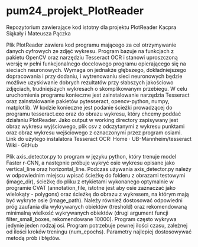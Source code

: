 # pum24_projekt_PlotReader
Repozytorium zawierające kod istotny dla projektu PlotReader Kacpra Siąkały i Mateusza Pączka

Plik PlotReader zawiera kod programu mającego za cel otrzymywanie danych cyfrowych ze zdjęć wykresu. Program bazuje na funkcjach z pakietu OpenCV oraz narzędziu Tesseract OCR i stanowi uproszczoną wersję w pełni funkcjonalnego docelowego programu opierającego się na sieciach neuronowych. Wymaga on jednakże głębszego, dokładniejszego dopracowania i przy dodaniu, i wytrenowaniu sieci neuronowych będzie możliwe uzyskiwanie dobrych rezultatów przy słabszych jakościowo zdjęciach, trudniejszych wykresach o skomplikowanym przebiegu. 
W celu uruchomienia programu konieczne jest zainstalowanie narzędzia Tesseract oraz zainstalowanie pakietów pytesseract, opencv-python, numpy, matplotlib. W kodzie konieczne jest podanie ścieżki prowadzącej do programu tesseract.exe oraz do obrazu wykresu, który chcemy poddać działaniu PlotReader. Jako output w working directory zapisywany jest obraz wykresu wyjściowego, plik csv z odczytanymi z wykresu punktami oraz obraz wykresu wejściowego z oznaczonymi przez program osiami. 
Link do użytego instalatora Tesseract OCR: Home · UB-Mannheim/tesseract Wiki · GitHub

Plik axis_detector.py to program w języku python, który trenuje model Faster r-CNN, a następnie próbuje wykryć osie wykresu opisane jako vertical_line oraz horizontal_line.
Podczas używania axis_detector.py należy w odpowiednim miejscu wpisać ścieżkę do folderu z obrazami testowymi (image_dir), ścieżkę do pliku z etykietami wykonanego optymalnie w programie CVAT (annotation_file, istotne jest aby osie zaznaczać jako wielokąty - polygons) oraz ścieżkę do obrazu z wykresem, na którym mają być wykryte osie (image_path). Należy również dostosować odpowiedni próg zaufania dla wykrywanych obiektów (treshold) oraz rekomendowaną minimalną wielkość wykrywanych obiektów (drugi argument funcji filter_small_boxes, rekomendowane 10000). Program często wykrywa jedynie jeden rodzaj osi. Program potrzebuje pewnej ilości czasu, zależnej od ilości kroków treningu (num_epochs). Parametry najlepiej dostosowywać metodą prób i błędów.
